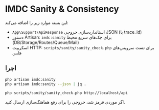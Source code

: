 # IMDC Sanity & Consistency

این بسته موارد زیر را اضافه می‌کند:
- `App\Support\ApiResponse` استانداردسازی خروجی JSON (با trace_id)
- دستور Artisan: `imdc:sanity` برای چک‌های سریع محیط (DB/Storage/Routes/Queue/Mail)
- اسکریپت HTTP: `scripts/sanity/sanity_check.php` برای تست سرویس‌های هلس

## اجرا
```bash
php artisan imdc:sanity
php artisan imdc:sanity --json | jq .

php scripts/sanity/sanity_check.php http://localhost/api
```
اگر موردی قرمز شد، خروجی را برای رفع هماهنگ‌سازی ارسال کنید.

